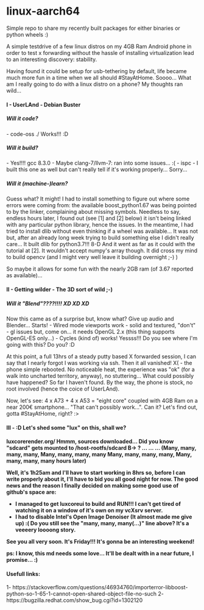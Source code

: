 # linux-aarch64
Simple repo to share my recently built packages for either binaries or python wheels :)

A simple testdrive of a few linux distros on my 4GB Ram Android phone in order to test x forwarding without the hassle of installing virtualization lead to an interesting discovery: stability.

Having found it could be setup for usb-tethering by default, life became much more fun in a time when we all should #StayAtHome.
Soooo... What am I really going to do with a linux distro on a phone? My thoughts ran wild...

<h4> I - UserLAnd - Debian Buster</h4>

<h5>Will it code?</h5>
  - code-oss ./
Works!!! :D

<h5>Will it build?</h5>
  - Yes!!!! gcc 8.3.0 
  - Maybe clang-7/llvm-7: ran into some issues... :(
  - ispc - I built this one as well but can't really tell if it's working properly... Sorry...

<h5>Will it (machine-)learn?</h5>
Guess what? It might! I had to install something to figure out where some errors were coming from: the available boost_python1.67 was being pointed to by the linker, complaining about missing symbols. Needless to say, endless hours later, I found out (see [1] and [2] below) it isn't being linked with any particular python library, hence the issues.
In the meantime, I had tried to install dlib without even thinking if a wheel was available... It was not but, after an already long week trying to build something else I didn't really care...
It built dlib for python3.7!!! 8-D
And it went as far as it could with the tutorial at [2]. It wouldn't accept numpy's array though.
It did cross my mind to build opencv (and I might very well leave it building overnight ;-) )

So maybe it allows for some fun with the nearly 2GB ram (of 3.67 reported as available)...



<h4>II - Getting wilder - The 3D sort of wild ;-)</h4>

<h5>Will it "Blend"????!!!! XD XD XD</h5>
Now this came as of a surprise but, know what? Give up audio and Blender... Starts!
  - Wired mode viewports work
  - solid and textured, "don't" - gl issues but, come on... it needs OpenGL 2.x (this thing supports OpenGL-ES only...)  
  - Cycles (kind of) works! Yessss!!! Do you see where I'm going with this? Do you? :D

At this point, a full 13hrs of a steady putty based X forwarded session, I can say that I nearly
forgot I was working via ssh. Then it all vanished! X( - the phone simple rebooted. No noticeable
heat, the experience was "ok" (for a walk into uncharted territory, anyway), no stuttering... What
could possibly have happened? So far I haven't found.
By the way, the phone is stock, no root involved (hence the coice of UserLAnd).


Now, let's see: 4 x A73 + 4 x A53 = "eight core" coupled with 4GB Ram on a near 200€ smartphone... 
"That can't possibly work...". Can it? Let's find out, gotta #StayAtHome, right? :>


<h4>III - :D Let's shed some "lux" on this, shall we? <h4>
  luxcorerender.org/
  Hmmm, sources downloaded... Did you know "sdcard" gets mounted to /host-rootfs/sdcard B-> ?
  ...
  ...
  ...
  (Many, many, many, many, Many, many, many, many Many, many, many, many, Many, many, many, many hours later)

Well, it's 1h25am and I'll have to start working in 8hrs so, before I can write properly about it, I'll have
to bid you all good night for now. The good news and the reason I finally decided on making some good use
of github's space are:

- I managed to get luxcoreui to build and RUN!!! I can't get tired of watching it on a window of it's own
on my vcXsrv server. 
- I had to disable Intel's Open Image Denoiser (It almost made me give up) :( Do you still see the "many,
many, many(...)" line above? It's a veeeery loooong story.

See you all very soon. It's Friday!!! It's gonna be an interesting weekend! 

ps: I know, this md needs some love... It'll be dealt with in a near future, I promise... :)

<h4>Usefull links:</h4>
1- https://stackoverflow.com/questions/46934760/importerror-libboost-python-so-1-65-1-cannot-open-shared-object-file-no-such
2- https://bugzilla.redhat.com/show_bug.cgi?id=1302120
